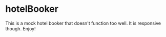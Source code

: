 # hotelBooker

This is a mock hotel booker that doesn't function too well. It is responsive though. Enjoy!
